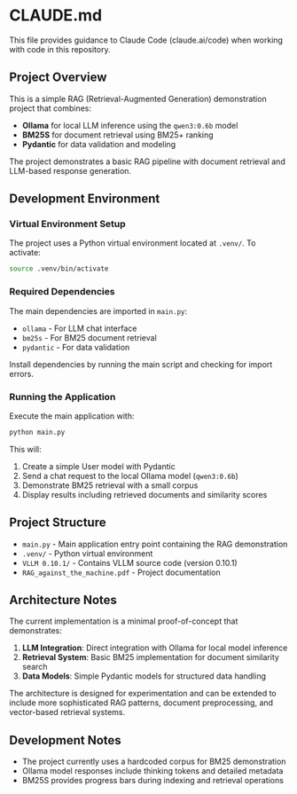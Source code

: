 # CLAUDE.md

This file provides guidance to Claude Code (claude.ai/code) when working with code in this repository.

## Project Overview

This is a simple RAG (Retrieval-Augmented Generation) demonstration project that combines:
- **Ollama** for local LLM inference using the `qwen3:0.6b` model
- **BM25S** for document retrieval using BM25+ ranking
- **Pydantic** for data validation and modeling

The project demonstrates a basic RAG pipeline with document retrieval and LLM-based response generation.

## Development Environment

### Virtual Environment Setup
The project uses a Python virtual environment located at `.venv/`. To activate:
```bash
source .venv/bin/activate
```

### Required Dependencies
The main dependencies are imported in `main.py`:
- `ollama` - For LLM chat interface
- `bm25s` - For BM25 document retrieval
- `pydantic` - For data validation

Install dependencies by running the main script and checking for import errors.

### Running the Application
Execute the main application with:
```bash
python main.py
```

This will:
1. Create a simple User model with Pydantic
2. Send a chat request to the local Ollama model (`qwen3:0.6b`)
3. Demonstrate BM25 retrieval with a small corpus
4. Display results including retrieved documents and similarity scores

## Project Structure

- `main.py` - Main application entry point containing the RAG demonstration
- `.venv/` - Python virtual environment
- `VLLM 0.10.1/` - Contains VLLM source code (version 0.10.1)
- `RAG_against_the_machine.pdf` - Project documentation

## Architecture Notes

The current implementation is a minimal proof-of-concept that demonstrates:

1. **LLM Integration**: Direct integration with Ollama for local model inference
2. **Retrieval System**: Basic BM25 implementation for document similarity search
3. **Data Models**: Simple Pydantic models for structured data handling

The architecture is designed for experimentation and can be extended to include more sophisticated RAG patterns, document preprocessing, and vector-based retrieval systems.

## Development Notes

- The project currently uses a hardcoded corpus for BM25 demonstration
- Ollama model responses include thinking tokens and detailed metadata
- BM25S provides progress bars during indexing and retrieval operations